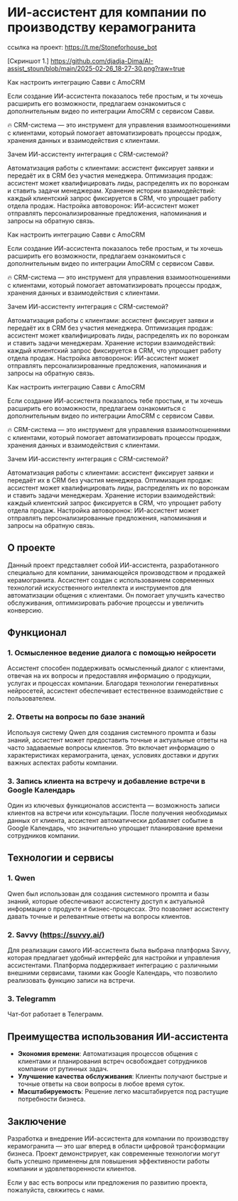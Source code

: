 # ИИ-ассистент для компании по производству керамогранита

ссылка на проект:  https://t.me/Stoneforhouse_bot

[Скриншот 1.] https://github.com/djadja-Dima/AI-assist_stoun/blob/main/2025-02-26_18-27-30.png?raw=true

Как настроить интеграцию Савви с AmoCRM

Если создание ИИ-ассистента показалось тебе простым, и ты хочешь расширить его возможности, предлагаем ознакомиться с дополнительным видео по интеграции AmoCRM с сервисом Савви.

🔥 CRM-система — это инструмент для управления взаимоотношениями с клиентами, который помогает автоматизировать процессы продаж, хранения данных и взаимодействия с клиентами.

Зачем ИИ-ассистенту интеграция с CRM-системой?

Автоматизация работы с клиентами: ассистент фиксирует заявки и передаёт их в CRM без участия менеджера.
Оптимизация продаж: ассистент может квалифицировать лиды, распределять их по воронкам и ставить задачи менеджерам.
Хранение истории взаимодействий: каждый клиентский запрос фиксируется в CRM, что упрощает работу отдела продаж.
Настройка автоворонок: ИИ-ассистент может отправлять персонализированные предложения, напоминания и запросы на обратную связь.

Как настроить интеграцию Савви с AmoCRM

Если создание ИИ-ассистента показалось тебе простым, и ты хочешь расширить его возможности, предлагаем ознакомиться с дополнительным видео по интеграции AmoCRM с сервисом Савви.

🔥 CRM-система — это инструмент для управления взаимоотношениями с клиентами, который помогает автоматизировать процессы продаж, хранения данных и взаимодействия с клиентами.

Зачем ИИ-ассистенту интеграция с CRM-системой?

Автоматизация работы с клиентами: ассистент фиксирует заявки и передаёт их в CRM без участия менеджера.
Оптимизация продаж: ассистент может квалифицировать лиды, распределять их по воронкам и ставить задачи менеджерам.
Хранение истории взаимодействий: каждый клиентский запрос фиксируется в CRM, что упрощает работу отдела продаж.
Настройка автоворонок: ИИ-ассистент может отправлять персонализированные предложения, напоминания и запросы на обратную связь.

Как настроить интеграцию Савви с AmoCRM

Если создание ИИ-ассистента показалось тебе простым, и ты хочешь расширить его возможности, предлагаем ознакомиться с дополнительным видео по интеграции AmoCRM с сервисом Савви.

🔥 CRM-система — это инструмент для управления взаимоотношениями с клиентами, который помогает автоматизировать процессы продаж, хранения данных и взаимодействия с клиентами.

Зачем ИИ-ассистенту интеграция с CRM-системой?

Автоматизация работы с клиентами: ассистент фиксирует заявки и передаёт их в CRM без участия менеджера.
Оптимизация продаж: ассистент может квалифицировать лиды, распределять их по воронкам и ставить задачи менеджерам.
Хранение истории взаимодействий: каждый клиентский запрос фиксируется в CRM, что упрощает работу отдела продаж.
Настройка автоворонок: ИИ-ассистент может отправлять персонализированные предложения, напоминания и запросы на обратную связь.

## О проекте

Данный проект представляет собой ИИ-ассистента, разработанного специально для компании, занимающейся производством и продажей керамогранита. Ассистент создан с использованием современных технологий искусственного интеллекта и инструментов для автоматизации общения с клиентами. Он помогает улучшить качество обслуживания, оптимизировать рабочие процессы и увеличить конверсию.

## Функционал

### 1. Осмысленное ведение диалога с помощью нейросети
Ассистент способен поддерживать осмысленный диалог с клиентами, отвечая на их вопросы и предоставляя информацию о продукции, услугах и процессах компании. Благодаря технологии генеративных нейросетей, ассистент обеспечивает естественное взаимодействие с пользователем.

### 2. Ответы на вопросы по базе знаний
Используя систему Qwen для создания системного промпта и базы знаний, ассистент может предоставить точные и актуальные ответы на часто задаваемые вопросы клиентов. Это включает информацию о характеристиках керамогранита, ценах, условиях доставки и других важных аспектах работы компании.

### 3. Запись клиента на встречу и добавление встречи в Google Календарь
Один из ключевых функционалов ассистента — возможность записи клиентов на встречи или консультации. После получения необходимых данных от клиента, ассистент автоматически добавляет событие в Google Календарь, что значительно упрощает планирование времени сотрудников компании.

## Технологии и сервисы

### 1. **Qwen**
Qwen был использован для создания системного промпта и базы знаний, которые обеспечивают ассистенту доступ к актуальной информации о продукте и бизнес-процессах. Это позволяет ассистенту давать точные и релевантные ответы на вопросы клиентов.

### 2. **Savvy (https://suvvy.ai/)**
Для реализации самого ИИ-ассистента была выбрана платформа Savvy, которая предлагает удобный интерфейс для настройки и управления ассистентами. Платформа поддерживает интеграцию с различными внешними сервисами, такими как Google Календарь, что позволило реализовать функцию записи на встречи.

### 3. Telegramm
Чат-бот работает в Телеграмм.

## Преимущества использования ИИ-ассистента

- **Экономия времени**: Автоматизация процессов общения с клиентами и планирования встреч освобождает сотрудников компании от рутинных задач.
- **Улучшение качества обслуживания**: Клиенты получают быстрые и точные ответы на свои вопросы в любое время суток.
- **Масштабируемость**: Решение легко масштабируется под растущие потребности бизнеса.

## Заключение

Разработка и внедрение ИИ-ассистента для компании по производству керамогранита — это шаг вперед в области цифровой трансформации бизнеса. Проект демонстрирует, как современные технологии могут быть успешно применены для повышения эффективности работы компании и удовлетворенности клиентов.

Если у вас есть вопросы или предложения по развитию проекта, пожалуйста, свяжитесь с нами.
